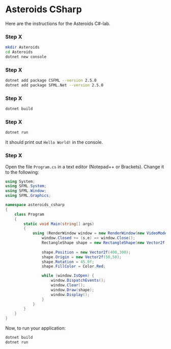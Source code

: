 # Asteroids CSharp
Here are the instructions for the Asteroids C#-lab.

### Step X
```bash
mkdir Asteroids
cd Asteroids
dotnet new console
```

### Step X
```bash
dotnet add package CSFML --version 2.5.0
dotnet add package SFML.Net --version 2.5.0
```

### Step X
```bash
dotnet build
```

### Step X
```bash
dotnet run
```

It should print out `Hello World!` in the console.

### Step X
Open the file `Program.cs` in a text editor (Notepad++ or Brackets). Change it to the following:

```csharp
using System;
using SFML.System;
using SFML.Window;
using SFML.Graphics;

namespace asteroids_csharp
{
    class Program
    {
        static void Main(string[] args)
        {
            using (RenderWindow window = new RenderWindow(new VideoMode(800, 600), "Hello SFML")) {
                window.Closed += (s,e) => window.Close();
                RectangleShape shape = new RectangleShape(new Vector2f(100, 100));
            
                shape.Position = new Vector2f(400,300);
                shape.Origin = new Vector2f(50,50);
                shape.Rotation = 45.0f;
                shape.FillColor = Color.Red;

                while (window.IsOpen) {
                    window.DispatchEvents();
                    window.Clear();
                    window.Draw(shape);
                    window.Display();
                }
            } 
        }
    }
}
```

Now, to run your application:
```bash
dotnet build
dotnet run
```